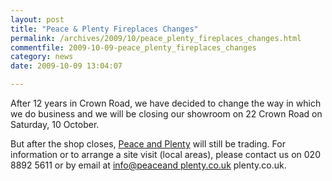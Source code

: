 ```yaml
---
layout: post
title: "Peace & Plenty Fireplaces Changes"
permalink: /archives/2009/10/peace_plenty_fireplaces_changes.html
commentfile: 2009-10-09-peace_plenty_fireplaces_changes
category: news
date: 2009-10-09 13:04:07

---
```


After 12 years in Crown Road, we have decided to change the way in which we do business and we will be closing our showroom on 22 Crown Road on Saturday, 10 October.

But after the shop closes, [Peace and Plenty](/directory/home_and_garden/200507150357) will still be trading. For information or to arrange a site visit (local areas), please contact us on 020 8892 5611 or by email at [info@peaceand plenty.co.uk](mailto:info@peaceand) plenty.co.uk.
